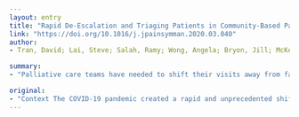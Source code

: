 ```yaml
---
layout: entry
title: "Rapid De-Escalation and Triaging Patients in Community-Based Palliative Care"
link: "https://doi.org/10.1016/j.jpainsymman.2020.03.040"
author:
- Tran, David; Lai, Steve; Salah, Ramy; Wong, Angela; Bryon, Jill; McKenna, Meghan; Chan, Yvonne

summary:
- "Palliative care teams have needed to shift their visits away from face-to-face visits and toward telehealth (both by phone and through video) Patients are initially triaged based on location followed by acuity. Interdisciplinary care is implemented using strict infection control guidelines in the setting of limited personal protective equipment (PPE resources."

original:
- "Context The COVID-19 pandemic created a rapid and unprecedented shift in our medical system. Medical providers, teams, and organizations have needed to shift their visits away from face-to-face visits and toward telehealth (both by phone and through video). Palliative care teams who practice in the community setting are faced with a difficult task: How do we actively triage the most urgent visits while keeping our vulnerable patients safe from the pandemic? Measures The following are recommendations created by the Palo Alto Medical Foundation Palliative Care and Support Services team to help triage and coordinate for timely, safe, and effective palliative care in the community and outpatient setting during the ongoing COVID-19 pandemic. Patients are initially triaged based on location followed by acuity. Interdisciplinary care is implemented using strict infection control guidelines in the setting of limited personal protective equipment (PPE) resources. We implement thorough screening for COVID-19 symptoms at multiple levels before a patient is seen by a designated provider. Conclusions/Lessons Learned We recommend active triaging, communication, frequent screening for COVID-19 symptoms for palliative care patients been evaluated in the community setting. An understanding of infection risk, mutual consent between designated providers, patients, and their families are crucial to maintaining safety while delivering community-based palliative care during the COVID-19 pandemic."
---
```


